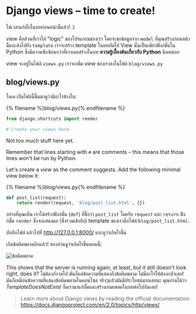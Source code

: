# Django views – time to create!

ได้เวลาแก้บั๊กในบทก่อนหน้านี้แล้ว! :)

*view* คือส่วนที่เราใส่ "logic" ของโปรแกรมของเรา โดยจะขอข้อมูลจาก `model` ที่คุณสร้างก่อนหน้านี้และส่งไปยัง `template` เราจะสร้าง template ในบทถัดไป View นั้นเป็นเพียงฟังก์ชั่นใน Python ซึ่งมีความซับซ้อนกว่าที่เราเคยสร้างในบท **ความรู้เบื้องต้นเกี่ยวกับ Python** นิดหน่อย

view จะอยู่ในไฟล์ `views.py` เราจะเพิ่ม *view* ของเราลงในไฟล์ `blog/views.py`

## blog/views.py

โอเค เปิดไฟล์นี้ขึ้นมาดูว่ามีอะไรข้างใน:

{% filename %}blog/views.py{% endfilename %}

```python
from django.shortcuts import render

# Create your views here.
```

Not too much stuff here yet.

Remember that lines starting with `#` are comments – this means that those lines won't be run by Python.

Let's create a *view* as the comment suggests. Add the following minimal view below it:

{% filename %}blog/views.py{% endfilename %}

```python
def post_list(request):
    return render(request, 'blog/post_list.html', {})
```

อย่างที่คุณเห็น เราได้สร้างฟังก์ชั่น (`def`) ที่ชื่อว่า `post_list` โดยรับ `request` และ `return` ฟังก์ชั่น `render` ซึ่งจะแสดงผล (ซึ่งรวมเข้ากับ) template ของเราคือไฟล์ `blog/post_list.html`.

บักทึกไฟล์ แล้วไปที่ http://127.0.0.1:8000/ และดูว่าเกิดไรขึ้น

เกิดข้อผิดพลาดอีกแล้ว! ลองอ่านดูว่าเกิดไรขึ้นตอนนี้:

![ข้อผิดพลาด](images/error.png)

This shows that the server is running again, at least, but it still doesn't look right, does it? ไม่ต้องกังวลไป มันก็แค่ข้อความที่แสดงถึงข้อผิดพลาด ไม่มีอะไรให้ต้องกลัวเลย! มันก็เหมือนข้อความที่แสดงข้อผิดพลาดในคอนโซล จริงๆแล้วมันมีประโยชน์มากเลยนะ คุณอ่านได้ว่า *TemplateDoesNotExist* งั้นเรามาแก้บั๊คและสร้างเทมเพลตในบทต่อไปกันเลย!

> Learn more about Django views by reading the official documentation: https://docs.djangoproject.com/en/2.0/topics/http/views/